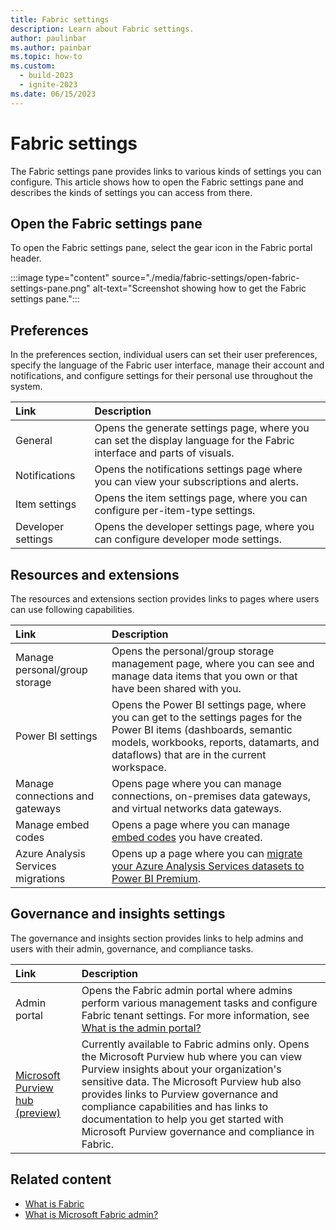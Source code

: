 ```yaml
---
title: Fabric settings
description: Learn about Fabric settings.
author: paulinbar
ms.author: painbar
ms.topic: how-to
ms.custom:
  - build-2023
  - ignite-2023
ms.date: 06/15/2023
---
```


# Fabric settings



The Fabric settings pane provides links to various kinds of settings you can configure. This article shows how to open the Fabric settings pane and describes the kinds of settings you can access from there.

## Open the Fabric settings pane

To open the Fabric settings pane, select the gear icon in the Fabric portal header.

:::image type="content" source="./media/fabric-settings/open-fabric-settings-pane.png" alt-text="Screenshot showing how to get the Fabric settings pane.":::

## Preferences

In the preferences section, individual users can set their user preferences, specify the language of the Fabric user interface, manage their account and notifications, and configure settings for their personal use throughout the system.

| Link| Description|
|:-----------|:--------------|
| General| Opens the generate settings page, where you can set the display language for the Fabric interface and parts of visuals.|
| Notifications| Opens the notifications settings page where you can view your subscriptions and alerts. |
| Item settings| Opens the item settings page, where you can configure per-item-type settings.|
| Developer settings|Opens the developer settings page, where you can configure developer mode settings.|


## Resources and extensions

The resources and extensions section provides links to pages where users can use following capabilities.

| Link| Description|
|:-----------|:--------------|
|Manage personal/group storage|Opens the personal/group storage management page, where you can see and manage data items that you own or that have been shared with you. |
|Power BI settings| Opens the Power BI settings page, where you can get to the settings pages for the Power BI items (dashboards, semantic models, workbooks, reports, datamarts, and dataflows) that are in the current workspace. |
|Manage connections and gateways| Opens page where you can manage connections, on-premises data gateways, and virtual networks data gateways. |
|Manage embed codes| Opens a page where you can manage [embed codes](/power-bi/collaborate-share/service-publish-to-web) you have created. |
|Azure Analysis Services migrations| Opens up a page where you can [migrate your Azure Analysis Services datasets to Power BI Premium](/power-bi/enterprise/aas-pbi-migration-overview).  |

## Governance and insights settings

The governance and insights section provides links to help admins and users with their admin, governance, and compliance tasks.

| Link| Description|
|:-----------|:--------------|
|Admin portal | Opens the Fabric admin portal where admins perform various management tasks and configure Fabric tenant settings. For more information, see [What is the admin portal?](../admin/admin-center.md)|
|[Microsoft Purview hub (preview)](../governance/use-microsoft-purview-hub.md)| Currently available to Fabric admins only. Opens the Microsoft Purview hub where you can view Purview insights about your organization's sensitive data. The Microsoft Purview hub also provides links to Purview governance and compliance capabilities and has links to documentation to help you get started with Microsoft Purview governance and compliance in Fabric. |

## Related content

* [What is Fabric](../get-started/microsoft-fabric-overview.md)
* [What is Microsoft Fabric admin?](../admin/microsoft-fabric-admin.md)
